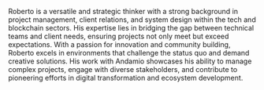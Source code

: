 Roberto is a versatile and strategic thinker with a strong background in project management, client relations, and system design within the tech and blockchain sectors. His expertise lies in bridging the gap between technical teams and client needs, ensuring projects not only meet but exceed expectations. With a passion for innovation and community building, Roberto excels in environments that challenge the status quo and demand creative solutions. His work with Andamio showcases his ability to manage complex projects, engage with diverse stakeholders, and contribute to pioneering efforts in digital transformation and ecosystem development.

